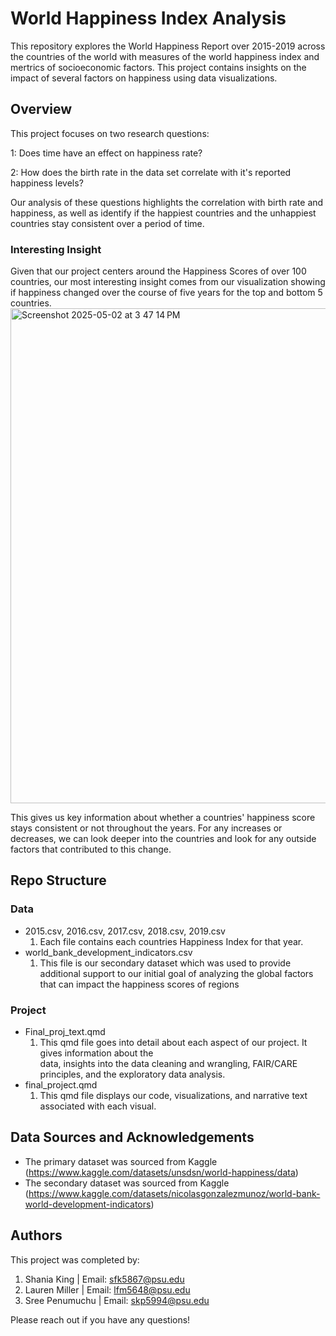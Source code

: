 # World Happiness Index Analysis

This repository explores the World Happiness Report over 2015-2019 across the countries of the world with measures of the world happiness index and mertrics of socioeconomic factors. This project contains insights on the impact of several factors on happiness using data visualizations. 

## Overview

This project focuses on two research questions:
 
 1: Does time have an effect on happiness rate?

 2: How does the birth rate in the data set correlate with it's reported happiness levels?

Our analysis of these questions highlights the correlation with birth rate and happiness, as well as identify if the happiest countries and the unhappiest countries stay consistent over a period of time. 

### Interesting Insight

Given that our project centers around the Happiness Scores of over 100 countries, our most interesting insight comes from our visualization showing if happiness changed over the course of five years for the top and bottom 5 countries.
<img width="792" alt="Screenshot 2025-05-02 at 3 47 14 PM" src="https://github.com/user-attachments/assets/1e15edd7-eb1c-4309-9867-df99a6f81cbd" />

This gives us key information about whether a countries' happiness score stays consistent or not throughout the years. For any increases or decreases, we can look deeper into the countries and look for any outside factors that contributed to this change.

## Repo Structure

### Data
- 2015.csv, 2016.csv, 2017.csv, 2018.csv, 2019.csv
   1. Each file contains each countries Happiness Index for that year. 
- world_bank_development_indicators.csv
   1. This file is our secondary dataset which was used to provide       
       additional support to our initial goal of analyzing the global factors 
       that can impact the happiness scores of regions

### Project
- Final_proj_text.qmd
  1. This qmd file goes into detail about each aspect of our project. It gives information about the     
     data, insights into the data cleaning and wrangling, FAIR/CARE principles, and the exploratory data 
     analysis.
- final_project.qmd
  1. This qmd file displays our code, visualizations, and narrative text associated with each visual.  

## Data Sources and Acknowledgements

- The primary dataset was sourced from Kaggle (https://www.kaggle.com/datasets/unsdsn/world-happiness/data)
- The secondary dataset was sourced from Kaggle (https://www.kaggle.com/datasets/nicolasgonzalezmunoz/world-bank-world-development-indicators)

## Authors

This project was completed by:
  1. Shania King | Email: sfk5867@psu.edu
  2. Lauren Miller | Email: lfm5648@psu.edu
  3. Sree Penumuchu | Email: skp5994@psu.edu

Please reach out if you have any questions!

